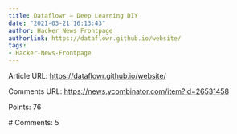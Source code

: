 ```yaml
---
title: Dataflowr – Deep Learning DIY
date: "2021-03-21 16:13:43"
author: Hacker News Frontpage
authorlink: https://dataflowr.github.io/website/
tags:
- Hacker-News-Frontpage
---
```


<p>Article URL: <a href="https://dataflowr.github.io/website/">https://dataflowr.github.io/website/</a></p>
<p>Comments URL: <a href="https://news.ycombinator.com/item?id=26531458">https://news.ycombinator.com/item?id=26531458</a></p>
<p>Points: 76</p>
<p># Comments: 5</p>
